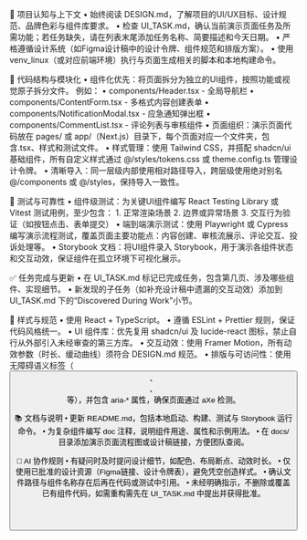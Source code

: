 🔄 项目认知与上下文
	•	始终阅读 DESIGN.md，了解项目的UI/UX目标、设计规范、品牌色彩与组件库要求。
	•	检查 UI_TASK.md，确认当前演示页面任务及所需功能；若任务缺失，请在列表末尾添加任务名称、简要描述和今天日期。
	•	严格遵循设计系统（如Figma设计稿中的设计令牌、组件规范和排版方案）。
	•	使用 venv_linux（或对应前端环境）执行与页面生成相关的脚本和本地构建命令。

🧱 代码结构与模块化
	•	组件化优先：将页面拆分为独立的UI组件，按照功能或视觉原子拆分文件。
例如：
	•	components/Header.tsx - 全局导航栏
	•	components/ContentForm.tsx - 多格式内容创建表单
	•	components/NotificationModal.tsx - 应急通知弹出框
	•	components/CommentList.tsx - 评论列表与审核组件
	•	页面组织：演示页面代码放在 pages/ 或 app/（Next.js）目录下，每个页面对应一个文件夹，包含.tsx、样式和测试文件。
	•	样式管理：使用 Tailwind CSS，并搭配 shadcn/ui 基础组件，所有自定义样式通过 @/styles/tokens.css 或 theme.config.ts 管理设计令牌。
	•	清晰导入：同一层级内部使用相对路径导入，跨层级使用绝对别名 @/components 或 @/styles，保持导入一致性。

🧪 测试与可靠性
	•	组件级测试：为关键UI组件编写 React Testing Library 或 Vitest 测试用例，至少包含：
	1.	正常渲染场景
	2.	边界或异常场景
	3.	交互行为验证（如按钮点击、表单提交）
	•	端到端演示测试：使用 Playwright 或 Cypress 编写演示流程测试，覆盖页面主要功能点：内容创建、审核流展示、评论交互、投诉处理等。
	•	Storybook 文档：将UI组件录入 Storybook，用于演示各组件状态和交互动效，保证组件在孤立环境下可视化展示。

✅ 任务完成与更新
	•	在 UI_TASK.md 标记已完成任务，包含第几页、涉及哪些组件、实现细节。
	•	新发现的子任务（如补充设计稿中遗漏的交互动效）添加到 UI_TASK.md 下的“Discovered During Work”小节。

📎 样式与规范
	•	使用 React + TypeScript。
	•	遵循 ESLint + Prettier 规则，保证代码风格统一。
	•	UI 组件库：优先复用 shadcn/ui 及 lucide-react 图标，禁止自行从外部引入未经审查的第三方库。
	•	交互动效：使用 Framer Motion，所有动效参数（时长、缓动曲线）须符合 DESIGN.md 规范。
	•	排版与可访问性：使用无障碍语义标签（<button>、<header>、<main> 等），并包含 aria-* 属性，确保页面通过 aXe 检测。

📚 文档与说明
	•	更新 README.md，包括本地启动、构建、测试与 Storybook 运行命令。
	•	为复杂组件编写 doc 注释，说明组件用途、属性和示例用法。
	•	在 docs/ 目录添加演示页面流程图或设计稿链接，方便团队查阅。

🧠 AI 协作规则
	•	有疑问时及时提问设计细节，如配色、布局断点、动效时长。
	•	仅使用已批准的设计资源（Figma链接、设计令牌表），避免凭空创造样式。
	•	确认文件路径与组件名称存在后再在代码或测试中引用。
	•	未经明确指示，不删除或覆盖已有组件代码，如需重构需先在 UI_TASK.md 中提出并获得批准。